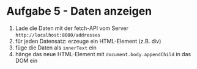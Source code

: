 # Aufgabe 5 - Daten anzeigen

1. Lade die Daten mit der fetch-API vom Server `http://localhost:8080/addresses`
2. für jeden Datensatz: erzeuge ein HTML-Element (z.B. div)
3. füge die Daten als `innerText` ein
4. hänge das neue HTML-Element mit `document.body.appendChild` in das DOM ein